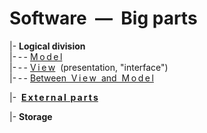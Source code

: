 # Software&nbsp;&nbsp;&mdash;&nbsp;&nbsp;Big parts

|- **Logical division**\
|-&thinsp;-&thinsp;- [M&thinsp;o&thinsp;d&thinsp;e&thinsp;l](README+/app-model.md)\
|-&thinsp;-&thinsp;- [V&thinsp;i&thinsp;e&thinsp;w](README+/app-view.md)&nbsp;&nbsp;(presentation, "interface")\
|-&thinsp;-&thinsp;- [Between&nbsp;&nbsp;V&thinsp;i&thinsp;e&thinsp;w&nbsp;&nbsp;and&nbsp;&nbsp;M&thinsp;o&thinsp;d&thinsp;e&thinsp;l](README+/app-view_model.md)

|-&nbsp;&nbsp;[**E&thinsp;x&thinsp;t&thinsp;e&thinsp;r&thinsp;n&thinsp;a&thinsp;l&nbsp;&nbsp;p&thinsp;a&thinsp;r&thinsp;t&thinsp;s**](README+/ext_parts.md)

|- **Storage**
